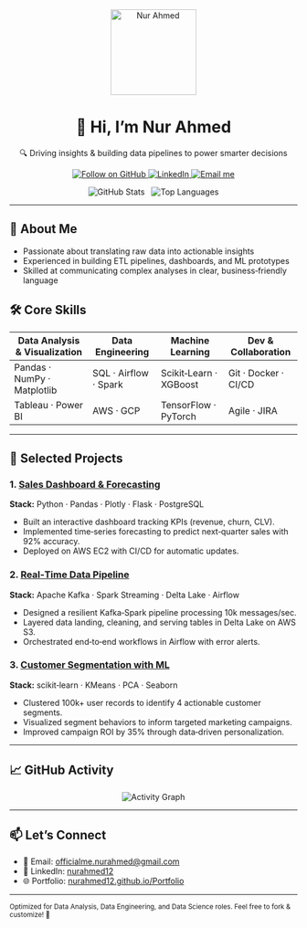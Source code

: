 <!--
  🔥 README Template for Data Roles 🔥
  Customize the badges, links, and project descriptions below!
-->

<div align="center">
  <!-- Avatar (bigger) -->
  <img src="https://github.com/nurahmed12.png" width="150" alt="Nur Ahmed"/>

  <!-- Header: Name and Tagline -->
  <h1>👋 Hi, I’m Nur Ahmed</h1>
  <p>🔍 Driving insights & building data pipelines to power smarter decisions</p>

  <!-- Badges: GitHub stats, LinkedIn, email -->
  <p>
    <a href="https://github.com/nurahmed12">
      <img src="https://img.shields.io/github/followers/nurahmed12?label=Follow&style=social" alt="Follow on GitHub"/>
    </a>
    <a href="https://www.linkedin.com/in/nurahmed12/">
      <img src="https://img.shields.io/badge/LinkedIn-Profile-blue?style=flat-square&logo=linkedin" alt="LinkedIn"/>
    </a>
    <a href="mailto:officialme.nurahmed@gmail.com">
      <img src="https://img.shields.io/badge/Email-Here-red?style=flat-square&logo=gmail" alt="Email me"/>
    </a>
  </p>

  <!-- GitHub Stats & Top Languages (compact layout, excluding C) -->
  <p>
    <img src="https://github-readme-stats.vercel.app/api?username=nurahmed12&show_icons=true&theme=default&hide_border=true" alt="GitHub Stats" />
    &nbsp;
    <img src="https://github-readme-stats.vercel.app/api/top-langs/?username=nurahmed12&layout=compact&theme=default&hide_border=true&exclude_lang=C" alt="Top Languages" />
  </p>
</div>

---

## 🚀 About Me
- Passionate about translating raw data into actionable insights  
- Experienced in building ETL pipelines, dashboards, and ML prototypes  
- Skilled at communicating complex analyses in clear, business‑friendly language  

## 🛠️ Core Skills

| Data Analysis & Visualization | Data Engineering      | Machine Learning     | Dev & Collaboration   |
| ----------------------------- | --------------------- | -------------------- | --------------------- |
| Pandas · NumPy · Matplotlib   | SQL · Airflow · Spark | Scikit‑Learn · XGBoost | Git · Docker · CI/CD  |
| Tableau · Power BI            | AWS · GCP             | TensorFlow · PyTorch | Agile · JIRA          |

---

## 📂 Selected Projects

### 1. [Sales Dashboard & Forecasting](https://github.com/nurahmed12/sales-dashboard)  
**Stack:** Python · Pandas · Plotly · Flask · PostgreSQL  
- Built an interactive dashboard tracking KPIs (revenue, churn, CLV).  
- Implemented time‑series forecasting to predict next‑quarter sales with 92% accuracy.  
- Deployed on AWS EC2 with CI/CD for automatic updates.

### 2. [Real‑Time Data Pipeline](https://github.com/nurahmed12/real-time-pipeline)  
**Stack:** Apache Kafka · Spark Streaming · Delta Lake · Airflow  
- Designed a resilient Kafka‑Spark pipeline processing 10k messages/sec.  
- Layered data landing, cleaning, and serving tables in Delta Lake on AWS S3.  
- Orchestrated end‑to‑end workflows in Airflow with error alerts.

### 3. [Customer Segmentation with ML](https://github.com/nurahmed12/customer-segmentation)  
**Stack:** scikit‑learn · KMeans · PCA · Seaborn  
- Clustered 100k+ user records to identify 4 actionable customer segments.  
- Visualized segment behaviors to inform targeted marketing campaigns.  
- Improved campaign ROI by 35% through data‑driven personalization.

---

## 📈 GitHub Activity
<div align="center">
  <img src="https://github-readme-activity-graph.cyclic.app/graph?username=nurahmed12&theme=github" alt="Activity Graph" />
</div>

---

## 📫 Let’s Connect
- 📧 Email: [officialme.nurahmed@gmail.com](mailto:officialme.nurahmed@gmail.com)  
- 🔗 LinkedIn: [nurahmed12](https://www.linkedin.com/in/nurahmed12/)  
- 🌐 Portfolio: [nurahmed12.github.io/Portfolio](https://nurahmed12.github.io/Portfolio/)

---

<sub>Optimized for Data Analysis, Data Engineering, and Data Science roles. Feel free to fork & customize! 🚀</sub>
